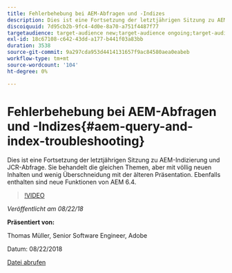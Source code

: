 ```yaml
---
title: Fehlerbehebung bei AEM-Abfragen und -Indizes
description: Dies ist eine Fortsetzung der letztjährigen Sitzung zu AEM-Indizierung und JCR-Abfrage (Link unten). Sie behandelt die gleichen Themen, aber mit völlig neuen Inhalten und wenig Überschneidung mit der älteren Präsentation. Ebenfalls enthalten sind neue Funktionen von AEM 6.4.
discoiquuid: 7d95cb2b-9fc4-4d0e-8a70-a751f4487f77
targetaudience: target-audience new;target-audience ongoing;target-audience upgrader
exl-id: 18c67108-c642-43dd-a177-b441f03a83bb
duration: 3538
source-git-commit: 9a297cda953d4414131657f9ac84580aea0eabeb
workflow-type: tm+mt
source-wordcount: '104'
ht-degree: 0%

---
```


# Fehlerbehebung bei AEM-Abfragen und -Indizes{#aem-query-and-index-troubleshooting}

Dies ist eine Fortsetzung der letztjährigen Sitzung zu AEM-Indizierung und JCR-Abfrage. Sie behandelt die gleichen Themen, aber mit völlig neuen Inhalten und wenig Überschneidung mit der älteren Präsentation. Ebenfalls enthalten sind neue Funktionen von AEM 6.4.

>[!VIDEO](https://video.tv.adobe.com/v/23429/?quality=0)

*Veröffentlicht am 08/22/18*

**Präsentiert von:**

Thomas Müller, Senior Software Engineer, Adobe

Datum: 08/22/2018

[Datei abrufen](assets/aem-gems-aem-queryandindextroubleshooting-08222018.pdf)
<!--
[Get back to the Overview](https://helpx.adobe.com/de/experience-manager/kt/eseminars/gems/aem-index.html)
-->
